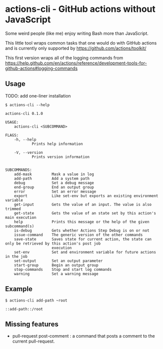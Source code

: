 # actions-cli - GitHub actions without JavaScript

Some weird people (like me) enjoy writing Bash more than JavaScript.

This little tool wraps common tasks that one would do with GitHub actions and
is currently only supported by https://github.com/actions/toolkit/

This first version wraps all of the logging commands from https://help.github.com/en/actions/reference/development-tools-for-github-actions#logging-commands
## Usage

TODO: add one-liner installation

`$ actions-cli --help`
```
actions-cli 0.1.0

USAGE:
    actions-cli <SUBCOMMAND>

FLAGS:
    -h, --help       
            Prints help information

    -V, --version    
            Prints version information


SUBCOMMANDS:
    add-mask         Mask a value in log
    add-path         Add a system path
    debug            Set a debug message
    end-group        End an output group
    error            Set an error message
    export           Like set-env but exports an existing environment variable
    get-input        Gets the value of an input. The value is also trimmed
    get-state        Gets the value of an state set by this action's main execution
    help             Prints this message or the help of the given subcommand(s)
    is-debug         Gets whether Actions Step Debug is on or not
    issue-command    The generic version of the other commands
    save-state       Saves state for current action, the state can only be retrieved by this action's post job
                     execution
    set-env          Set and environment variable for future actions in the job
    set-output       Set an output parameter
    start-group      Begin an output group
    stop-commands    Stop and start log commands
    warning          Set a warning message
```

## Example

`$ actions-cli add-path ~root`
```
::add-path::/root
```

## Missing features

* pull-request post-comment <comment>: a command that posts a comment to the
    current pull-request.


